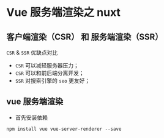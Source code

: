 
# Vue 服务端渲染之 nuxt


## 客户端渲染（CSR） 和 服务端渲染（SSR）


`CSR` & `SSR` 优缺点对比
- `CSR` 可以减轻服务器压力；
- `CSR` 可以和前后端分离开发；
- `SSR` 对搜索引擎的 `seo` 更友好；


## vue 服务端渲染

- 首先安装依赖
```
npm install vue vue-server-renderer --save
```
